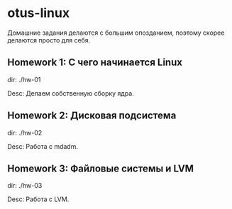 # otus-linux

Домашние задания делаются с большим опозданием, поэтому скорее делаются просто для себя.

## Homework 1: С чего начинается Linux

dir: ./hw-01

Desc: Делаем собственную сборку ядра.

## Homework 2: Дисковая подсистема

dir: ./hw-02

Desc: Работа с mdadm.

## Homework 3: Файловые системы и LVM

dir: ./hw-03

Desc: Работа с LVM.